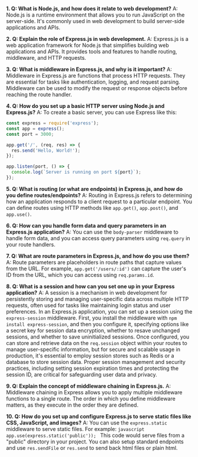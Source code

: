 **1. Q: What is Node.js, and how does it relate to web development?**
   A: Node.js is a runtime environment that allows you to run JavaScript on the server-side. It's commonly used in web development to build server-side applications and APIs.

**2. Q: Explain the role of Express.js in web development.**
   A: Express.js is a web application framework for Node.js that simplifies building web applications and APIs. It provides tools and features to handle routing, middleware, and HTTP requests.

**3. Q: What is middleware in Express.js, and why is it important?**
   A: Middleware in Express.js are functions that process HTTP requests. They are essential for tasks like authentication, logging, and request parsing. Middleware can be used to modify the request or response objects before reaching the route handler.

**4. Q: How do you set up a basic HTTP server using Node.js and Express.js?**
   A: To create a basic server, you can use Express like this:
   ```javascript
   const express = require('express');
   const app = express();
   const port = 3000;
   
   app.get('/', (req, res) => {
     res.send('Hello, World!');
   });
   
   app.listen(port, () => {
     console.log(`Server is running on port ${port}`);
   });
   ```

**5. Q: What is routing (or what are endpoints) in Express.js, and how do you define routes/endpoints?**
   A: Routing in Express.js refers to determining how an application responds to a client request to a particular endpoint. You can define routes using HTTP methods like `app.get()`, `app.post()`, and `app.use()`.

**6. Q: How can you handle form data and query parameters in an Express.js application?**
   A: You can use the `body-parser` middleware to handle form data, and you can access query parameters using `req.query` in your route handlers.

**7. Q: What are route parameters in Express.js, and how do you use them?**
   A: Route parameters are placeholders in route paths that capture values from the URL. For example, `app.get('/users/:id')` can capture the user's ID from the URL, which you can access using `req.params.id`.

**8. Q: What is a session and how can you set one up in your Express application?**
   A: A session is a mechanism in web development for persistently storing and managing user-specific data across multiple HTTP requests, often used for tasks like maintaining login status and user preferences. In an Express.js application, you can set up a session using the `express-session` middleware. First, you install the middleware with `npm install express-session`, and then you configure it, specifying options like a secret key for session data encryption, whether to resave unchanged sessions, and whether to save uninitialized sessions. Once configured, you can store and retrieve data on the `req.session` object within your routes to manage user-specific information, but for secure and scalable usage in production, it's essential to employ session stores such as Redis or a database to store session data. Proper session management and security practices, including setting session expiration times and protecting the session ID, are critical for safeguarding user data and privacy.


**9. Q: Explain the concept of middleware chaining in Express.js.**
   A: Middleware chaining in Express allows you to apply multiple middleware functions to a single route. The order in which you define middleware matters, as they execute in the order they are defined.

**10. Q: How do you set up and configure Express.js to serve static files like CSS, JavaScript, and images?**
    A: You can use the `express.static` middleware to serve static files. For example:
    ```javascript
    app.use(express.static('public'));
    ```
    This code would serve files from a "public" directory in your project.
    You can also setup standard endpoints and use `res.sendFile` or `res.send` to send back html files or plain html.